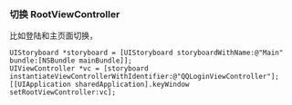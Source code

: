 ### 切换 RootViewController

比如登陆和主页面切换，


```
UIStoryboard *storyboard = [UIStoryboard storyboardWithName:@"Main" bundle:[NSBundle mainBundle]];
UIViewController *vc = [storyboard instantiateViewControllerWithIdentifier:@"QQLoginViewController"];
[[UIApplication sharedApplication].keyWindow setRootViewController:vc];
```


